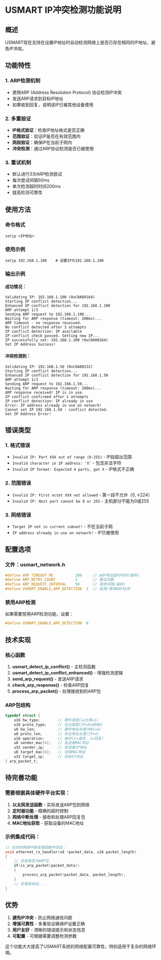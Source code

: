 # USMART IP冲突检测功能说明

## 概述
USMART现在支持在设置IP地址时自动检测网络上是否已存在相同的IP地址，避免IP冲突。

## 功能特性

### 1. ARP检测机制
- 使用ARP (Address Resolution Protocol) 协议检测IP冲突
- 发送ARP请求到目标IP地址
- 如果收到回复，说明该IP已被其他设备使用

### 2. 多重验证
- **IP格式验证**：检查IP地址格式是否正确
- **范围验证**：验证IP是否在有效范围内
- **网段验证**：确保IP在当前子网内
- **冲突检测**：通过ARP协议检测是否已被使用

### 3. 重试机制
- 默认进行3次ARP检测尝试
- 每次尝试间隔50ms
- 单次检测超时时间200ms
- 提高检测可靠性

## 使用方法

### 命令格式
```
setip <IP地址>
```

### 使用示例
```
setip 192.168.1.100    # 设置IP为192.168.1.100
```

### 输出示例

#### 成功情况：
```
Validating IP: 192.168.1.100 (0xC0A80164)
Starting IP conflict detection...
Enhanced IP conflict detection for 192.168.1.100
ARP attempt 1/3
Sending ARP request to 192.168.1.100...
Waiting for ARP response (timeout: 200ms)...
ARP timeout - no response received.
No conflict detected after 3 attempts
IP conflict detection: IP available
IP conflict check passed. Setting new IP...
IP successfully set: 192.168.1.100 (0xC0A80164)
Set IP Address Success!
```

#### 冲突检测到：
```
Validating IP: 192.168.1.50 (0xC0A80132)
Starting IP conflict detection...
Enhanced IP conflict detection for 192.168.1.50
ARP attempt 1/3
Sending ARP request to 192.168.1.50...
Waiting for ARP response (timeout: 200ms)...
ARP response received! IP is in use.
IP conflict confirmed after 1 attempts
IP conflict detection: IP already in use
Error: IP address already in use on network!
Cannot set IP 192.168.1.50 - conflict detected.
Set IP Address Error!
```

## 错误类型

### 1. 格式错误
- `Invalid IP: Part XXX out of range (0-255)` - IP段超出范围
- `Invalid character in IP address: 'X'` - 包含非法字符
- `Invalid IP format: Expected 4 parts, got X` - IP格式不正确

### 2. 范围错误
- `Invalid IP: First octet XXX not allowed` - 第一段不允许（0, ≥224）
- `Invalid IP: Host part cannot be 0 or 255` - 主机部分不能为0或255

### 3. 网络错误
- `Target IP not in current subnet!` - 不在当前子网
- `IP address already in use on network!` - IP已被使用

## 配置选项

### 文件：usmart_network.h
```c
#define ARP_TIMEOUT_MS          200     // ARP响应超时时间(毫秒)
#define ARP_RETRY_COUNT         3       // 重试次数
#define ARP_REQUEST_INTERVAL    50      // 请求间隔(毫秒)
#define USMART_ENABLE_ARP_DETECTION  1  // 启用/禁用ARP检测
```

### 禁用ARP检测
如果需要禁用ARP检测功能，设置：
```c
#define USMART_ENABLE_ARP_DETECTION  0
```

## 技术实现

### 核心函数
1. **usmart_detect_ip_conflict()** - 主检测函数
2. **usmart_detect_ip_conflict_enhanced()** - 增强检测逻辑
3. **send_arp_request()** - 发送ARP请求
4. **check_arp_response()** - 检查ARP回复
5. **process_arp_packet()** - 处理接收到的ARP包

### ARP包结构
```c
typedef struct {
    u16 hw_type;        // 硬件类型(以太网=1)
    u16 proto_type;     // 协议类型(IP=0x0800)
    u8 hw_len;          // 硬件地址长度(MAC=6)
    u8 proto_len;       // 协议地址长度(IP=4)
    u16 operation;      // 操作(1=请求, 2=回复)
    u8 sender_mac[6];   // 发送者MAC地址
    u32 sender_ip;      // 发送者IP地址
    u8 target_mac[6];   // 目标MAC地址
    u32 target_ip;      // 目标IP地址
} arp_packet_t;
```

## 待完善功能

### 需要根据具体硬件平台实现：
1. **以太网发送函数** - 实际发送ARP包到网络
2. **定时器功能** - 精确的超时控制
3. **网络中断处理** - 接收和处理ARP回复包
4. **MAC地址获取** - 获取设备的MAC地址

### 示例集成代码：
```c
// 在你的网络中断处理函数中添加：
void ethernet_rx_handler(u8 *packet_data, u16 packet_length)
{
    // 检查是否为ARP包
    if(is_arp_packet(packet_data))
    {
        process_arp_packet(packet_data, packet_length);
    }
    // 处理其他包...
}
```

## 优势
1. **避免IP冲突** - 防止网络通信问题
2. **增强可靠性** - 多重验证确保IP设置正确
3. **用户友好** - 清晰的错误提示和状态信息
4. **可配置** - 可根据需要调整检测参数

这个功能大大提高了USMART系统的网络配置可靠性，特别适用于复杂的网络环境。
